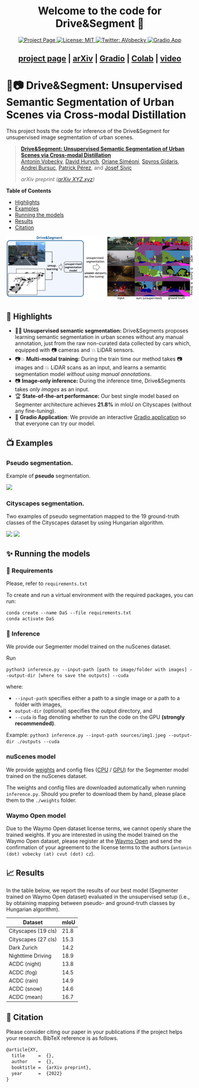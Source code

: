 <h1 align="center">Welcome to the code for Drive&Segment 👋</h1>

<p align="center">
 <a href="https://vobecant.github.io/DriveAndSegment">
    <img alt="Project Page" src="https://img.shields.io/badge/Project Page-Open-green.svg" target="_blank" />
  </a>
  <a href="https://github.com/kefranabg/readme-md-generator/blob/master/LICENSE">
    <img alt="License: MIT" src="https://img.shields.io/badge/license-MIT-yellow.svg" target="_blank" />
  </a>
  <a href="https://twitter.com/AVobecky">
    <img alt="Twitter: AVobecky" src="https://badgen.net/badge/icon/twitter?icon=twitter&label" target="_blank" />
  </a>
  <a href="https://huggingface.co/spaces/vobecant/DaS">
    <img alt="Gradio App" src="https://img.shields.io/badge/Gradio App-Open%20In%20Spaces-blue.svg" target="_blank" />
  </a>
</p>

<h2 align="center">
  <a href="https://vobecant.github.io/DriveAndSegment">project page</a> |
  <a href="#">arXiv</a> |
  <a href="https://huggingface.co/spaces/vobecant/DaS">Gradio</a> |
  <a href="https://colab.research.google.com/drive/126tBVYbt1s0STyv8DKhmLoHKpvWcv33H?usp=sharing">Colab</a> |
  <a href="https://www.youtube.com/watch?v=B9LK-Fxu7ao">video</a> 
</h2>

# 🚙📷 Drive&Segment: Unsupervised Semantic Segmentation of Urban Scenes via Cross-modal Distillation

This project hosts the code for inference of the Drive&Segment for unsupervised image segmentation of urban scenes.

> [**Drive&Segment: Unsupervised Semantic Segmentation of Urban Scenes via Cross-modal Distillation**](TBD)            
> [Antonin Vobecky](https://vobecant.github.io/), [David Hurych](https://scholar.google.com/citations?hl=en&user=XY1PVwYAAAAJ), [Oriane Siméoni](https://osimeoni.github.io/), [Spyros Gidaris](https://scholar.google.fr/citations?user=7atfg7EAAAAJ&hl=en), [Andrei Bursuc](https://abursuc.github.io/), [Patrick Pérez](https://ptrckprz.github.io/), and [Josef Sivic](https://people.ciirc.cvut.cz/~sivic/)
>
> *arXiv preprint ([arXiv XYZ.xyz](TBD))*

**Table of Contents**
- [Highlights](#-highlights)
- [Examples](#-examples)
- [Running the models](#-running-the-models)
- [Results](#-results)
- [Citation](#-citation)

![teaser](sources/teaser.png)

## 💫 Highlights

- 🚫🔬 **Unsupervised semantic segmentation:** Drive&Segments proposes learning semantic segmentation in urban scenes without any manual annotation, just from
the raw non-curated data collected by cars which, equipped with 📷 cameras and 💥 LiDAR sensors.
- 📷💥 **Multi-modal training:** During the train time our method takes 📷 images and 💥 LiDAR scans as an input, and
  learns a semantic segmentation model *without using manual annotations*.
- 📷 **Image-only inference:** During the inference time, Drive&Segments takes *only images* as an input.
- 🏆 **State-of-the-art performance:** Our best single model based on Segmenter architecture achieves **21.8%** in mIoU on
  Cityscapes (without any fine-tuning).
- 🚀 **Gradio Application**: We provide an interactive [Gradio application](https://huggingface.co/spaces/vobecant/DaS)
  so that everyone can try our model.

## 📺 Examples

### **Pseudo** segmentation.

Example of **pseudo** segmentation.

![](sources/video128_blend03_v2_10fps_640px_lanczos.gif)

### Cityscapes segmentation.

Two examples of pseudo segmentation mapped to the 19 ground-truth classes of the Cityscapes dataset by using Hungarian
algorithm.

![](sources/video_stuttgart00_remap_blended03_20fps_crop.gif)
![](sources/video_stuttgart01_remap_blended03_20fps_crop2.gif)

## ✨ Running the models

### 📝 Requirements

Please, refer to `requirements.txt`

To create and run a virtual environment with the required packages, you can run:
```
conda create --name DaS --file requirements.txt
conda activate DaS
```

### 🚀 Inference

We provide our Segmenter model trained on the nuScenes dataset.

Run

```
python3 inference.py --input-path [path to image/folder with images] --output-dir [where to save the outputs] --cuda
```

where:

- `--input-path` specifies either a path to a single image or a path to a folder with images,
- `output-dir` (optional) specifies the output directory, and
- `--cuda` is flag denoting whether to run the code on the GPU **(strongly recommended)**.

Example: `python3 inference.py --input-path sources/img1.jpeg --output-dir ./outputs --cuda`

### nuScenes model

We provide [weights](https://data.ciirc.cvut.cz/public/projects/2022DriveAndSegment/segmenter_nusc.pth) and config
files ([CPU](https://data.ciirc.cvut.cz/public/projects/2022DriveAndSegment/segmenter_nusc.pth_variant.yml)
/ [GPU](https://data.ciirc.cvut.cz/public/projects/2022DriveAndSegment/segmenter_nusc.pth_variant_gpu.yml)) for the
Segmenter model trained on the nuScenes dataset.

The weights and config files are downloaded automatically when running `inference.py`. Should you prefer to download
them by hand, please place them to the `./weights` folder.

### Waymo Open model

Due to the Waymo Open dataset license terms, we cannot openly share the trained weights. If you are interested in using
the model trained on the Waymo Open dataset, please register at
the [Waymo Open](https://waymo.com/intl/en_us/dataset-download-terms/) and send the confirmation of your agreement to
the license terms to the authors (`antonin (dot) vobecky (at) cvut (dot) cz`).

## 📈 Results
In the table below, we report the results of our best model (Segmenter trained on Waymo Open dataset) evaluated in the unsupervised setup (i.e., by obtaining mapping between pseudo- and ground-truth classes by Hungarian algorithm).

| Dataset  | mIoU |
| ------------- | ------------- |
| Cityscapes (19 cls)  | 21.8  |
| Cityscapes (27 cls)  | 15.3  |
| Dark Zurich  | 14.2  |
| Nighttime Driving  | 18.9  |
| ACDC (night)  | 13.8 |
| ACDC (fog)  | 14.5 |
| ACDC (rain)  | 14.9 |
| ACDC (snow)  | 14.6 |
| ACDC (mean)   | 16.7  |

## 📖 Citation
Please consider citing our paper in your publications if the project helps your research. BibTeX reference is as follows.
```
@article{XY,
  title     =  {},
  author    =  {},
  booktitle =  {arXiv preprint},
  year      =  {2022}
}
